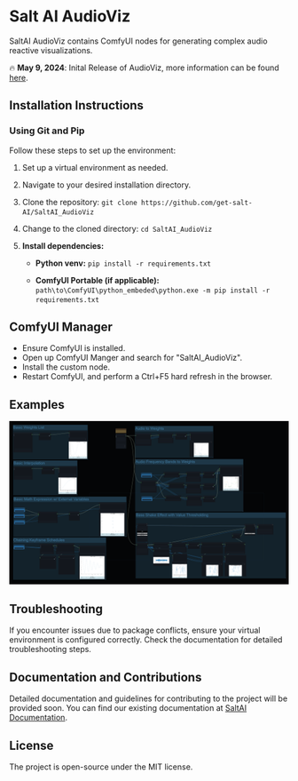 # Salt AI AudioViz
SaltAI AudioViz contains ComfyUI nodes for generating complex audio reactive visualizations.

🔥 **May 9, 2024**: Inital Release of AudioViz, more information can be found [here]([https://github.com/get-salt-AI/SaltAI_AudioViz](https://docs.getsalt.ai/md/SaltAI_AudioViz/)).

## Installation Instructions

### Using Git and Pip
Follow these steps to set up the environment:

1. Set up a virtual environment as needed.
2. Navigate to your desired installation directory.
3. Clone the repository:
   `git clone https://github.com/get-salt-AI/SaltAI_AudioViz`
4. Change to the cloned directory:
   `cd SaltAI_AudioViz`
5. **Install dependencies:**

   - **Python venv:**
     `pip install -r requirements.txt`
  
   - **ComfyUI Portable (if applicable):**
     `path\to\ComfyUI\python_embeded\python.exe -m pip install -r requirements.txt`

## ComfyUI Manager

- Ensure ComfyUI is installed.
- Open up ComfyUI Manger and search for "SaltAI_AudioViz".
- Install the custom node.
- Restart ComfyUI, and perform a Ctrl+F5 hard refresh in the browser.

## Examples

[![AudioViz Examples Workflow](./examples/SaltAudioViz_examples.png)](./examples/SaltAudioViz_examples.json)

## Troubleshooting

If you encounter issues due to package conflicts, ensure your virtual environment is configured correctly. Check the documentation for detailed troubleshooting steps.

## Documentation and Contributions

Detailed documentation and guidelines for contributing to the project will be provided soon. You can find our existing documentation at [SaltAI Documentation](https://docs.getsalt.ai/).

## License

The project is open-source under the MIT license.
